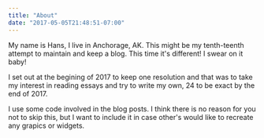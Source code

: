 ```yaml
---
title: "About"
date: "2017-05-05T21:48:51-07:00"
---
```


My name is Hans, I live in Anchorage, AK.  This might be my tenth-teenth attempt to maintain and keep a blog.  This time it's different! I swear on it baby! 

I set out at the begining of 2017 to keep one resolution and that was to take my interest in reading essays and try to write my own, 24 to be exact by the end of 2017.  

I use some code involved in the blog posts.  I think there is no reason for you not to skip this, but I want to include it in case other's would like to recreate any grapics or widgets. 
